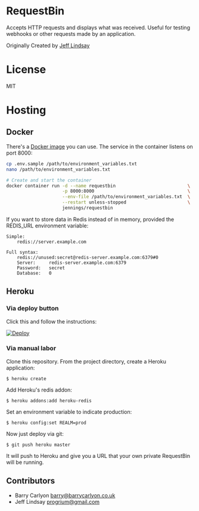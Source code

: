# RequestBin

Accepts HTTP requests and displays what was received. Useful for testing
webhooks or other requests made by an application.

Originally Created by [Jeff Lindsay](http://progrium.com)

# License

MIT


# Hosting

## Docker

There's a [Docker image](https://hub.docker.com/r/jennings/requestbin/) you can
use. The service in the container listens on port 8000:

```bash
cp .env.sample /path/to/environment_variables.txt
nano /path/to/environment_variables.txt

# Create and start the container
docker container run -d --name requestbin                           \
                     -p 8000:8000                                   \
                     --env-file /path/to/environment_variables.txt  \
                     --restart unless-stopped                       \
                     jennings/requestbin
```

If you want to store data in Redis instead of in memory, provided the REDIS_URL
environment variable:

```
Simple:
    redis://server.example.com

Full syntax:
    redis://unused:secret@redis-server.example.com:6379#0
    Server:     redis-server.example.com:6379
    Password:   secret
    Database:   0
```

## Heroku

### Via deploy button

Click this and follow the instructions:

[![Deploy](https://www.herokucdn.com/deploy/button.png)](https://heroku.com/deploy)

### Via manual labor

Clone this repository. From the project directory, create a Heroku application:

`$ heroku create`

Add Heroku's redis addon:

`$ heroku addons:add heroku-redis`

Set an environment variable to indicate production:

`$ heroku config:set REALM=prod`

Now just deploy via git:

`$ git push heroku master`

It will push to Heroku and give you a URL that your own private RequestBin will be running.



Contributors
------------
 * Barry Carlyon <barry@barrycarlyon.co.uk>
 * Jeff Lindsay <progrium@gmail.com>
